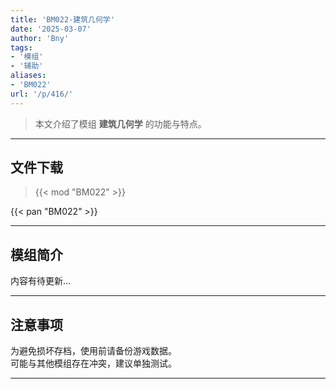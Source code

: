```yaml
---
title: 'BM022-建筑几何学'
date: '2025-03-07'
author: 'Bny'
tags:
- '模组'
- '辅助'
aliases:
- 'BM022'
url: '/p/416/'
---
```


> 本文介绍了模组 **建筑几何学** 的功能与特点。

---

## 文件下载  

> {{< mod "BM022" >}}  

{{< pan "BM022" >}}  

---

## 模组简介

>  
内容有待更新...  

---

## 注意事项

>  
为避免损坏存档，使用前请备份游戏数据。  
可能与其他模组存在冲突，建议单独测试。  

---

